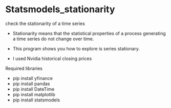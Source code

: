 # Statsmodels_stationarity
check the stationarity of a time series

* Stationarity means that the statistical properties of a process generating a time series do not change over time.

* This program shows you how to explore is series stationary.
* I used Nvidia historical closing prices

Required libraries
* pip install yfinance
* pip install pandas
* pip install DateTime
* pip install matplotlib
* pip install statsmodels
